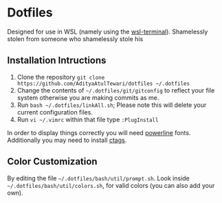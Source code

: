 # Dotfiles
Designed for use in WSL (namely using the [wsl-terminal](https://github.com/goreliu/wsl-terminal)).
Shamelessly stolen from someone who shamelessly stole his
## Installation Intructions
1. Clone the repository `git clone https://github.com/AdityaAtulTewari/dotfiles ~/.dotfiles`
1. Change the contents of `~/.dotfiles/git/gitconfig` to reflect your file system otherwise you are making commits as me.
1. Run `bash ~/.dotfiles/linkAll.sh`; Please note this will delete your current configuration files.
1. Run `vi ~/.vimrc`  within that file type `:PlugInstall`


In order to display things correctly you will need [powerline](https://github.com/powerline/fonts) fonts.
Additionally you may need to install [ctags](https://github.com/universal-ctags/ctags).

## Color Customization
By editing the file `~/.dotfiles/bash/util/prompt.sh`.
Look inside `~/.dotfiles/bash/util/colors.sh`, for valid colors (you can also add your own).
